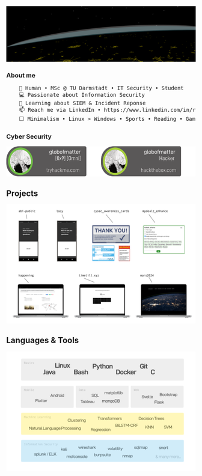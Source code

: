
<!-- put text over this image saying "Oh hey!" with the subtitle "Here's a casual 'hi' from me." -->

 <img src="./assets/earth.webp" alt="Earth from Space at Night">


### About me

<pre>
    💼 Human • MSc @ TU Darmstadt • IT Security • Student
    💻 Passionate about Information Security 
    🌱 Learning about SIEM & Incident Reponse
    📫 Reach me via LinkedIn • https://www.linkedin.com/in/r-erd/
    ⬜ Minimalism • Linux > Windows • Sports • Reading • Gaming
</pre>

  
### Cyber Security 


<div style="display: flex;">
<a href="https://tryhackme.com/p/globofmatter">
  <img height="80" src="./assets/thm_badge.png" alt="TryHackMe">
  </a>
  
  <a href="https://app.hackthebox.com/profile/1263543">
  <img height="80" src="./assets/htb_badge.png" alt="HackTheBox">
  </a>
</div>


## Projects

<img src="./assets/showcase.png">



## Languages & Tools


<img src="./assets/github_tech.png">
